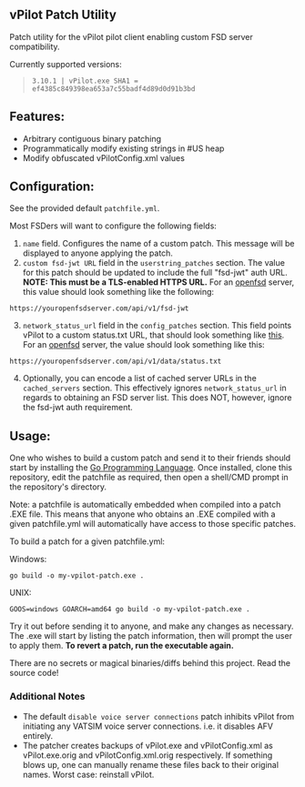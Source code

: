 ## vPilot Patch Utility

Patch utility for the vPilot pilot client enabling custom FSD server compatibility.

Currently supported versions:
> `3.10.1 | vPilot.exe SHA1 = ef4385c849398ea653a7c55badf4d89d0d91b3bd`

## Features:

- Arbitrary contiguous binary patching
- Programmatically modify existing strings in #US heap
- Modify obfuscated vPilotConfig.xml values

## Configuration:

See the provided default `patchfile.yml`.

Most FSDers will want to configure the following fields:

1. `name` field. Configures the name of a custom patch. This message will be displayed to anyone applying the patch.
2. `custom fsd-jwt URL` field in the `userstring_patches` section.
   The value for this patch should be updated to include the full "fsd-jwt" auth URL.
   **NOTE: This must be a TLS-enabled HTTPS URL.**
   For an [openfsd](https://github.com/renorris/openfsd) server, this value should look something like the following:
```
https://youropenfsdserver.com/api/v1/fsd-jwt
```

3. `network_status_url` field in the `config_patches` section.
   This field points vPilot to a custom status.txt URL, that should look something like [this](https://status.vatsim.net).
   For an [openfsd](https://github.com/renorris/openfsd) server, the value should look something like this:
```
https://youropenfsdserver.com/api/v1/data/status.txt
```

4. Optionally, you can encode a list of cached server URLs in the `cached_servers` section.
   This effectively ignores `network_status_url` in regards to obtaining an FSD server list. 
   This does NOT, however, ignore the fsd-jwt auth requirement.

## Usage:

One who wishes to build a custom patch and send it to their friends should start by installing the [Go Programming Language](https://go.dev/dl/).
Once installed, clone this repository, edit the patchfile as required, then open a shell/CMD prompt in the repository's directory.

Note: a patchfile is automatically embedded when compiled into a patch .EXE file.
This means that anyone who obtains an .EXE compiled with a given patchfile.yml will automatically have access to those specific patches.

To build a patch for a given patchfile.yml:

Windows:
```
go build -o my-vpilot-patch.exe .
```

UNIX:
```
GOOS=windows GOARCH=amd64 go build -o my-vpilot-patch.exe .
```

Try it out before sending it to anyone, and make any changes as necessary.
The .exe will start by listing the patch information, then will prompt the user to apply them.
**To revert a patch, run the executable again.**

There are no secrets or magical binaries/diffs behind this project. Read the source code!

### Additional Notes

- The default `disable voice server connections` patch inhibits vPilot from initiating any VATSIM voice server connections. i.e. it disables AFV entirely.
- The patcher creates backups of vPilot.exe and vPilotConfig.xml as vPilot.exe.orig and vPilotConfig.xml.orig respectively. If something blows up, one can manually rename these files back to their original names. Worst case: reinstall vPilot.
